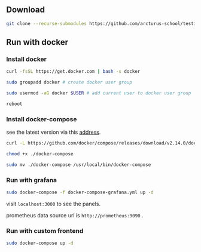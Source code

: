 ## Download

```sh
git clone --recurse-submodules https://github.com/arcturus-school/testing.git
```

## Run with docker

### Install docker

```sh
curl -fsSL https://get.docker.com | bash -s docker
```

```sh
sudo groupadd docker # create docker user group
```

```sh
sudo usermod -aG docker $USER # add current user to docker user group
```

```sh
reboot
```

### Install docker-compose

see the latest version via this [address](https://github.com/docker/compose/releases).

```sh
curl -L https://github.com/docker/compose/releases/download/v2.14.0/docker-compose-linux-`uname -m` ./docker-compose
```

```sh
chmod +x ./docker-compose
```

```sh
sudo mv ./docker-compose /usr/local/bin/docker-compose
```

### Run with grafana

```sh
sudo docker-compose -f docker-compose-grafana.yml up -d
```

visit `localhost:3000` to see the panels.

prometheus data source url is `http://prometheus:9090` .

### Run with custom frontend

```sh
sudo docker-compose up -d
```
